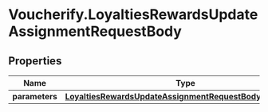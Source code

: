 # Voucherify.LoyaltiesRewardsUpdateAssignmentRequestBody

## Properties

Name | Type | Description | Notes
------------ | ------------- | ------------- | -------------
**parameters** | [**LoyaltiesRewardsUpdateAssignmentRequestBodyParameters**](LoyaltiesRewardsUpdateAssignmentRequestBodyParameters.md) |  | [optional] 


